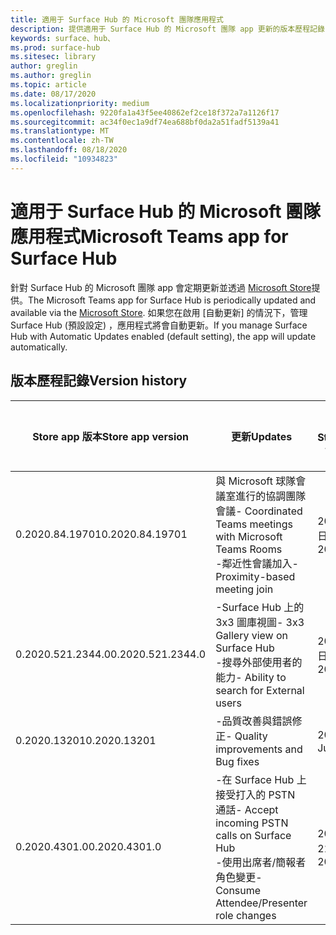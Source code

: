 ```yaml
---
title: 適用于 Surface Hub 的 Microsoft 團隊應用程式
description: 提供適用于 Surface Hub 的 Microsoft 團隊 app 更新的版本歷程記錄
keywords: surface、hub、
ms.prod: surface-hub
ms.sitesec: library
author: greglin
ms.author: greglin
ms.topic: article
ms.date: 08/17/2020
ms.localizationpriority: medium
ms.openlocfilehash: 9220fa1a43f5ee40862ef2ce18f372a7a1126f17
ms.sourcegitcommit: ac34f0ec1a9df74ea688bf0da2a51fadf5139a41
ms.translationtype: MT
ms.contentlocale: zh-TW
ms.lasthandoff: 08/18/2020
ms.locfileid: "10934823"
---
```

# <span data-ttu-id="f6d13-104">適用于 Surface Hub 的 Microsoft 團隊應用程式</span><span class="sxs-lookup"><span data-stu-id="f6d13-104">Microsoft Teams app for Surface Hub</span></span> 

<span data-ttu-id="f6d13-105">針對 Surface Hub 的 Microsoft 團隊 app 會定期更新並透過 [Microsoft Store](https://www.microsoft.com/store/apps/windows)提供。</span><span class="sxs-lookup"><span data-stu-id="f6d13-105">The Microsoft Teams app for Surface Hub is periodically updated and available via the [Microsoft Store](https://www.microsoft.com/store/apps/windows).</span></span> <span data-ttu-id="f6d13-106">如果您在啟用 [自動更新] 的情況下，管理 Surface Hub (預設設定) ，應用程式將會自動更新。</span><span class="sxs-lookup"><span data-stu-id="f6d13-106">If you manage Surface Hub with Automatic Updates enabled (default setting), the app will update automatically.</span></span>
 

## <span data-ttu-id="f6d13-107">版本歷程記錄</span><span class="sxs-lookup"><span data-stu-id="f6d13-107">Version history</span></span>
| <span data-ttu-id="f6d13-108">Store app 版本</span><span class="sxs-lookup"><span data-stu-id="f6d13-108">Store app version</span></span> | <span data-ttu-id="f6d13-109">更新</span><span class="sxs-lookup"><span data-stu-id="f6d13-109">Updates</span></span>                                                                                         | <span data-ttu-id="f6d13-110">已發佈至 Microsoft Store</span><span class="sxs-lookup"><span data-stu-id="f6d13-110">Published to Microsoft Store</span></span> |
| --------------------- | --------------------------------------------------------------------------------------------------- | -------------------------------- |
| <span data-ttu-id="f6d13-111">0.2020.84.19701</span><span class="sxs-lookup"><span data-stu-id="f6d13-111">0.2020.84.19701</span></span>       | <span data-ttu-id="f6d13-112">與 Microsoft 球隊會議室進行的協調團隊會議</span><span class="sxs-lookup"><span data-stu-id="f6d13-112">- Coordinated Teams meetings with Microsoft Teams Rooms</span></span> <br> <span data-ttu-id="f6d13-113">-鄰近性會議加入</span><span class="sxs-lookup"><span data-stu-id="f6d13-113">- Proximity-based meeting join</span></span>                            | <span data-ttu-id="f6d13-114">2020年8月12日</span><span class="sxs-lookup"><span data-stu-id="f6d13-114">August 12, 2020</span></span><br>            |
| <span data-ttu-id="f6d13-115">0.2020.521.2344.0</span><span class="sxs-lookup"><span data-stu-id="f6d13-115">0.2020.521.2344.0</span></span>     | <span data-ttu-id="f6d13-116">-Surface Hub 上的3x3 圖庫視圖</span><span class="sxs-lookup"><span data-stu-id="f6d13-116">- 3x3 Gallery view on Surface Hub</span></span><br><span data-ttu-id="f6d13-117">-搜尋外部使用者的能力</span><span class="sxs-lookup"><span data-stu-id="f6d13-117">- Ability to search for External users</span></span>                         | <span data-ttu-id="f6d13-118">2020年6月10日</span><span class="sxs-lookup"><span data-stu-id="f6d13-118">June 10, 2020</span></span><br>            |
| <span data-ttu-id="f6d13-119">0.2020.13201</span><span class="sxs-lookup"><span data-stu-id="f6d13-119">0.2020.13201</span></span>          | <span data-ttu-id="f6d13-120">-品質改善與錯誤修正</span><span class="sxs-lookup"><span data-stu-id="f6d13-120">- Quality improvements and Bug fixes</span></span>                                                                | <span data-ttu-id="f6d13-121">2020年6月1日</span><span class="sxs-lookup"><span data-stu-id="f6d13-121">June 1, 2020</span></span><br>          |
| <span data-ttu-id="f6d13-122">0.2020.4301.0</span><span class="sxs-lookup"><span data-stu-id="f6d13-122">0.2020.4301.0</span></span>         | <span data-ttu-id="f6d13-123">-在 Surface Hub 上接受打入的 PSTN 通話</span><span class="sxs-lookup"><span data-stu-id="f6d13-123">- Accept incoming PSTN calls on Surface Hub</span></span><br><span data-ttu-id="f6d13-124">-使用出席者/簡報者角色變更</span><span class="sxs-lookup"><span data-stu-id="f6d13-124">- Consume Attendee/Presenter role changes</span></span>            | <span data-ttu-id="f6d13-125">2020 年 5 月 21 日</span><span class="sxs-lookup"><span data-stu-id="f6d13-125">May 21, 2020</span></span>                     |
